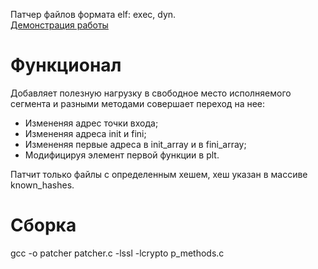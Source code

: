 Патчер файлов формата elf: exec, dyn.\
[Демонстрация работы](https://youtu.be/RSBY9QUS0es)

# Функционал
Добавляет полезную нагрузку в свободное место исполняемого сегмента и разными методами совершает переход на нее:
  * Измененяя адрес точки входа;
  * Измененяя адреса init и fini;
  * Измененяя первые адреса в init_array и в fini_array;
  * Модифицируя элемент первой функции в plt.

Патчит только файлы с определенным хешем, хеш указан в массиве known_hashes.


# Сборка
gcc -o patcher patcher.c -lssl -lcrypto p_methods.c
